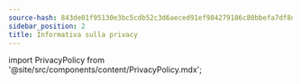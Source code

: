 ```yaml
---
source-hash: 843de01f95130e3bc5cdb52c3d6aeced91ef984279186c80bbefa7df8de573f3
sidebar_position: 2
title: Informativa sulla privacy
---
```

import PrivacyPolicy from '@site/src/components/content/PrivacyPolicy.mdx';

<PrivacyPolicy/>